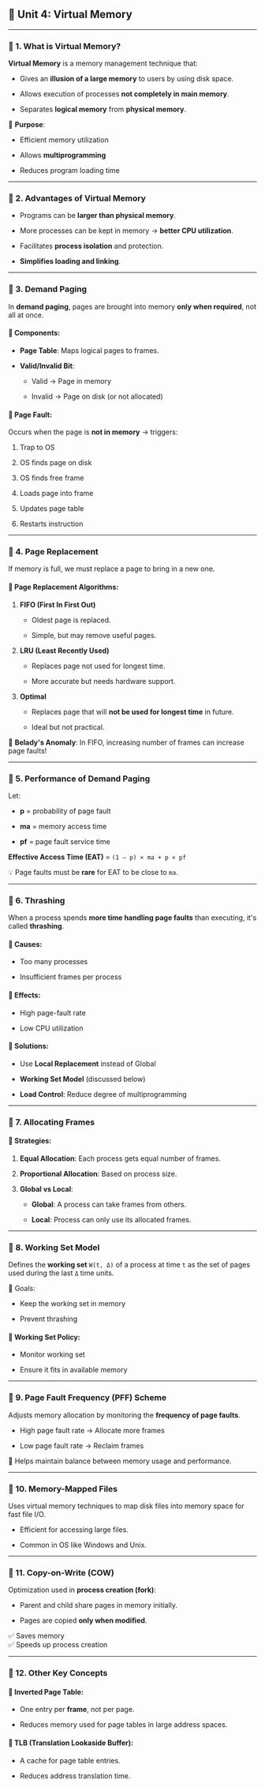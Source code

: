 ## 📘 **Unit 4: Virtual Memory**

---

### 🔸 1. **What is Virtual Memory?**

**Virtual Memory** is a memory management technique that:

- Gives an **illusion of a large memory** to users by using disk space.
    
- Allows execution of processes **not completely in main memory**.
    
- Separates **logical memory** from **physical memory**.
    

🧠 **Purpose**:

- Efficient memory utilization
    
- Allows **multiprogramming**
    
- Reduces program loading time
    

---

### 🔸 2. **Advantages of Virtual Memory**

- Programs can be **larger than physical memory**.
    
- More processes can be kept in memory → **better CPU utilization**.
    
- Facilitates **process isolation** and protection.
    
- **Simplifies loading and linking**.
    

---

### 🔸 3. **Demand Paging**

In **demand paging**, pages are brought into memory **only when required**, not all at once.

#### 🔹 Components:

- **Page Table**: Maps logical pages to frames.
    
- **Valid/Invalid Bit**:
    
    - Valid → Page in memory
        
    - Invalid → Page on disk (or not allocated)
        

#### 🔹 Page Fault:

Occurs when the page is **not in memory** → triggers:

1. Trap to OS
    
2. OS finds page on disk
    
3. OS finds free frame
    
4. Loads page into frame
    
5. Updates page table
    
6. Restarts instruction
    

---

### 🔸 4. **Page Replacement**

If memory is full, we must replace a page to bring in a new one.

#### 🔹 Page Replacement Algorithms:

1. **FIFO (First In First Out)**
    
    - Oldest page is replaced.
        
    - Simple, but may remove useful pages.
        
2. **LRU (Least Recently Used)**
    
    - Replaces page not used for longest time.
        
    - More accurate but needs hardware support.
        
3. **Optimal**
    
    - Replaces page that will **not be used for longest time** in future.
        
    - Ideal but not practical.
        

🧠 **Belady's Anomaly**: In FIFO, increasing number of frames can increase page faults!

---

### 🔸 5. **Performance of Demand Paging**

Let:

- **p** = probability of page fault
    
- **ma** = memory access time
    
- **pf** = page fault service time
    

**Effective Access Time (EAT)** =  `(1 – p) × ma + p × pf`

💡 Page faults must be **rare** for EAT to be close to `ma`.

---

### 🔸 6. **Thrashing**

When a process spends **more time handling page faults** than executing, it's called **thrashing**.

#### 🔹 Causes:

- Too many processes
    
- Insufficient frames per process
    

#### 🔹 Effects:

- High page-fault rate
    
- Low CPU utilization
    

#### 🔹 Solutions:

- Use **Local Replacement** instead of Global
    
- **Working Set Model** (discussed below)
    
- **Load Control**: Reduce degree of multiprogramming
    

---

### 🔸 7. **Allocating Frames**

#### 🔹 Strategies:

1. **Equal Allocation**: Each process gets equal number of frames.
    
2. **Proportional Allocation**: Based on process size.
    
3. **Global vs Local**:
    
    - **Global**: A process can take frames from others.
        
    - **Local**: Process can only use its allocated frames.
        

---

### 🔸 8. **Working Set Model**

Defines the **working set** `W(t, Δ)` of a process at time `t` as the set of pages used during the last `Δ` time units.

🔸 Goals:

- Keep the working set in memory
    
- Prevent thrashing
    

#### 🔹 Working Set Policy:

- Monitor working set
    
- Ensure it fits in available memory
    

---

### 🔸 9. **Page Fault Frequency (PFF) Scheme**

Adjusts memory allocation by monitoring the **frequency of page faults**.

- High page fault rate → Allocate more frames
    
- Low page fault rate → Reclaim frames
    

🧠 Helps maintain balance between memory usage and performance.

---

### 🔸 10. **Memory-Mapped Files**

Uses virtual memory techniques to map disk files into memory space for fast file I/O.

- Efficient for accessing large files.
    
- Common in OS like Windows and Unix.
    

---

### 🔸 11. **Copy-on-Write (COW)**

Optimization used in **process creation (fork)**:

- Parent and child share pages in memory initially.
    
- Pages are copied **only when modified**.
    

✅ Saves memory  
✅ Speeds up process creation

---

### 🔸 12. **Other Key Concepts**

#### 🔹 Inverted Page Table:

- One entry per **frame**, not per page.
    
- Reduces memory used for page tables in large address spaces.
    

#### 🔹 TLB (Translation Lookaside Buffer):

- A cache for page table entries.
    
- Reduces address translation time.
    
